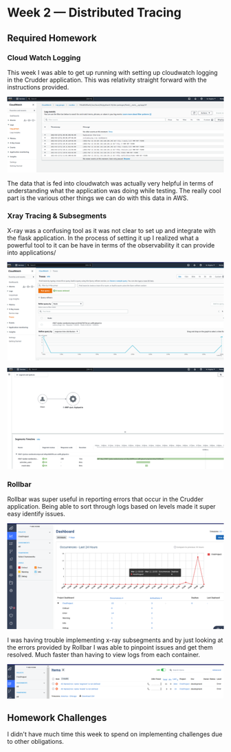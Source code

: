 # Week 2 — Distributed Tracing

## Required Homework

### Cloud Watch Logging

This week I was able to get up running with setting up cloudwatch logging in the Crudder application. This was relativity straight forward with the instructions provided. 

![](assets/week2/cloud_watch_management_console.png)

The data that is fed into cloudwatch was actually very helpful in terms of understanding what the application was doing while testing. The really cool part is the various other things we can do with this data in AWS. 

### Xray Tracing & Subsegments
X-ray was a confusing tool as it was not clear to set up and integrate with the flask application. In the process of setting it up I realized what a powerful tool to it can be have in terms of the observability it can provide into applications/ 

![](assets/week2/x_ray_traces.png)


![](assets/week2/x_ray_sub_segments.png)

### Rollbar
Rollbar was super useful in reporting errors that occur in the Crudder application. Being able to sort through logs based on levels  made it super easy identify issues. 

![](assets/week2/roll_bar.png)

 I was having trouble implementing x-ray subsegments and by just looking at the errors provided by Rollbar I was able to pinpoint issues and get them resolved. Much faster than having to view logs from each container. 

![](assets/week2/roll_bar_errors.png)


## Homework Challenges

I didn't have much time this week to spend on implementing challenges due to other obligations.